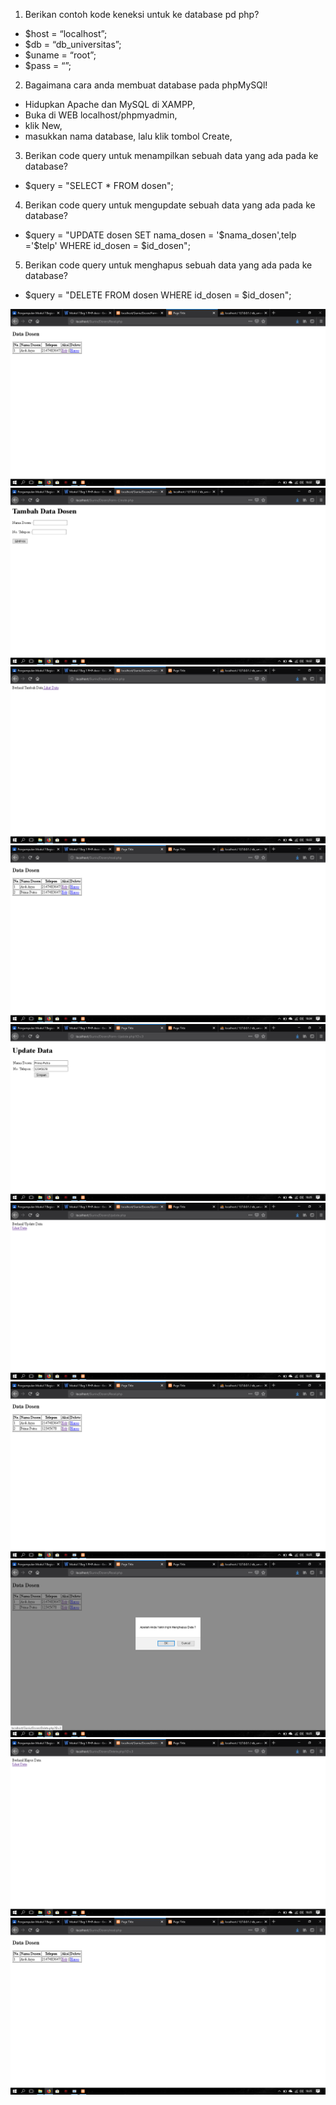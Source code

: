 1. Berikan contoh kode keneksi untuk ke database pd php?
 - $host = “localhost”;
 - $db = “db_universitas”;
 - $uname = “root”;
 - $pass = “”;
2. Bagaimana cara anda membuat database pada phpMySQl!
 - Hidupkan Apache dan MySQL di XAMPP,
 - Buka di WEB localhost/phpmyadmin,
 - klik New,
 - masukkan nama database, lalu klik tombol Create,
3. Berikan code query untuk menampilkan sebuah data yang ada pada ke database?
 - $query = "SELECT * FROM dosen";
4. Berikan code query untuk mengupdate sebuah data yang ada pada ke database?
 - $query = "UPDATE dosen SET nama_dosen = '$nama_dosen',telp ='$telp' WHERE id_dosen = $id_dosen";
5. Berikan code query untuk menghapus sebuah data yang ada pada ke database?
 - $query = "DELETE FROM dosen WHERE id_dosen = $id_dosen";
 
![alt text](https://raw.githubusercontent.com/ArdiArya/Modul-7/master/Dosen/Screenshot%20(197).png)
![alt text](https://raw.githubusercontent.com/ArdiArya/Modul-7/master/Dosen/Screenshot%20(196).png)
![alt text](https://raw.githubusercontent.com/ArdiArya/Modul-7/master/Dosen/Screenshot%20(198).png)
![alt text](https://raw.githubusercontent.com/ArdiArya/Modul-7/master/Dosen/Screenshot%20(199).png)
![alt text](https://raw.githubusercontent.com/ArdiArya/Modul-7/master/Dosen/Screenshot%20(200).png)
![alt text](https://raw.githubusercontent.com/ArdiArya/Modul-7/master/Dosen/Screenshot%20(201).png)
![alt text](https://raw.githubusercontent.com/ArdiArya/Modul-7/master/Dosen/Screenshot%20(202).png)
![alt text](https://raw.githubusercontent.com/ArdiArya/Modul-7/master/Dosen/Screenshot%20(203).png)
![alt text](https://raw.githubusercontent.com/ArdiArya/Modul-7/master/Dosen/Screenshot%20(204).png)
![alt text](https://raw.githubusercontent.com/ArdiArya/Modul-7/master/Dosen/Screenshot%20(205).png)
